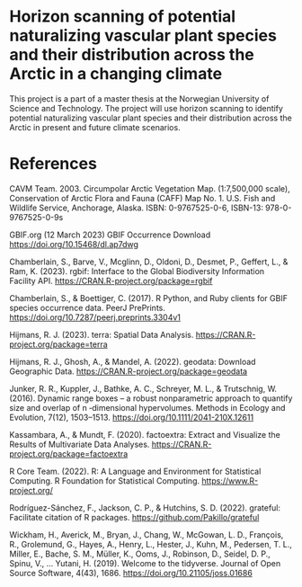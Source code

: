 # Horizon scanning of potential naturalizing vascular plant species and their distribution across the Arctic in a changing climate
This project is a part of a master thesis at the Norwegian University of Science and Technology.
The project will use horizon scanning to identify potential naturalizing vascular plant species and their distribution across the Arctic in present and future climate scenarios.

# References

CAVM Team. 2003. Circumpolar Arctic Vegetation Map. (1:7,500,000 scale), Conservation of Arctic Flora and Fauna (CAFF) Map No. 1. U.S. Fish and Wildlife Service,          Anchorage, Alaska. ISBN: 0-9767525-0-6, ISBN-13: 978-0-9767525-0-9s  

GBIF.org (12 March 2023) GBIF Occurrence Download  https://doi.org/10.15468/dl.ap7dwg  

Chamberlain, S., Barve, V., Mcglinn, D., Oldoni, D., Desmet, P., Geffert, L., & Ram, K. (2023). rgbif: Interface to the Global Biodiversity Information Facility API. https://CRAN.R-project.org/package=rgbif  

Chamberlain, S., & Boettiger, C. (2017). R Python, and Ruby clients for GBIF species occurrence data. PeerJ PrePrints. https://doi.org/10.7287/peerj.preprints.3304v1  

Hijmans, R. J. (2023). terra: Spatial Data Analysis. https://CRAN.R-project.org/package=terra  

Hijmans, R. J., Ghosh, A., & Mandel, A. (2022). geodata: Download Geographic Data. https://CRAN.R-project.org/package=geodata  

Junker, R. R., Kuppler, J., Bathke, A. C., Schreyer, M. L., & Trutschnig, W. (2016). Dynamic range boxes – a robust nonparametric approach to quantify size and overlap   of n ‐dimensional hypervolumes. Methods in Ecology and Evolution, 7(12), 1503–1513. https://doi.org/10.1111/2041-210X.12611  

Kassambara, A., & Mundt, F. (2020). factoextra: Extract and Visualize the Results of Multivariate Data Analyses. https://CRAN.R-project.org/package=factoextra 

R Core Team. (2022). R: A Language and Environment for Statistical Computing. R Foundation for Statistical Computing. https://www.R-project.org/  

Rodríguez-Sánchez, F., Jackson, C. P., & Hutchins, S. D. (2022). grateful: Facilitate citation of R packages. https://github.com/Pakillo/grateful  

Wickham, H., Averick, M., Bryan, J., Chang, W., McGowan, L. D., François, R., Grolemund, G., Hayes, A., Henry, L., Hester, J., Kuhn, M., Pedersen, T. L., Miller, E., Bache, S. M., Müller, K., Ooms, J., Robinson, D., Seidel, D. P., Spinu, V., … Yutani, H. (2019). Welcome to the tidyverse. Journal of Open Source Software, 4(43), 1686. https://doi.org/10.21105/joss.01686  
